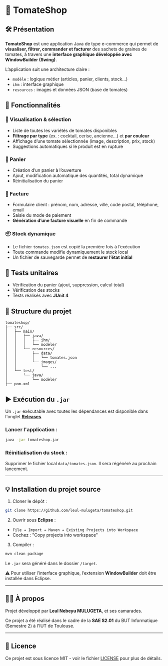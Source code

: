# 🍅 TomateShop

## 🛠 Présentation

**TomateShop** est une application Java de type e-commerce qui permet de **visualiser, filtrer, commander et facturer** des sachets de graines de tomates, à travers une **interface graphique développée avec WindowBuilder (Swing)**.

L’application suit une architecture claire :

* `modèle` : logique métier (articles, panier, clients, stock…)
* `ihm` : interface graphique
* `resources` : images et données JSON (base de tomates)

## 🎯 Fonctionnalités

### 🧺 Visualisation & sélection

* Liste de toutes les variétés de tomates disponibles
* **Filtrage par type** (ex. : cocktail, cerise, ancienne…) et **par couleur**
* Affichage d’une tomate sélectionnée (image, description, prix, stock)
* Suggestions automatiques si le produit est en rupture

### 🛒 Panier

* Création d’un panier à l’ouverture
* Ajout, modification automatique des quantités, total dynamique
* Réinitialisation du panier

### 🧾 Facture

* Formulaire client : prénom, nom, adresse, ville, code postal, téléphone, email
* Saisie du mode de paiement
* **Génération d’une facture visuelle** en fin de commande

### 📦 Stock dynamique

* Le fichier `tomates.json` est copié la première fois à l’exécution
* Toute commande modifie dynamiquement le stock local
* Un fichier de sauvegarde permet de **restaurer l’état initial**

## 🧪 Tests unitaires

* Vérification du panier (ajout, suppression, calcul total)
* Vérification des stocks
* Tests réalisés avec **JUnit 4**

## 📁 Structure du projet

```
tomateshop/
├── src/
│   ├── main/
│   │   ├── java/
│   │   │   ├── ihm/
│   │   │   └── modèle/
│   │   └── resources/
│   │       ├── data/
│   │       │   └── tomates.json
│   │       └── images/
│   │           └── ...
│   └── test/
│       └── java/
│           └── modèle/
├── pom.xml
```

## ▶️ Exécution du `.jar`

Un `.jar` exécutable avec toutes les dépendances est disponible dans l'onglet [**Releases**](https://github.com/leul-mulugeta/tomateshop/releases).

### Lancer l'application :

```bash
java -jar tomateshop.jar
```

### Réinitialisation du stock :

Supprimer le fichier local `data/tomates.json`. Il sera régénéré au prochain lancement.

---

## 💡 Installation du projet source

1. Cloner le dépôt :

```bash
git clone https://github.com/leul-mulugeta/tomateshop.git
```

2. Ouvrir sous **Eclipse** :

* `File → Import → Maven → Existing Projects into Workspace`
* Cochez : "Copy projects into workspace"

3. Compiler :

```bash
mvn clean package
```

Le `.jar` sera généré dans le dossier `/target`.

⚠️ Pour utiliser l’interface graphique, l’extension **WindowBuilder** doit être installée dans Eclipse.


---

## 👨‍💻 À propos

Projet développé par **Leul Nebeyu MULUGETA**, et ses camarades.

Ce projet a été réalisé dans le cadre de la **SAE S2.01** du BUT Informatique (Semestre 2) à l'IUT de Toulouse.

---

## 📄 Licence

Ce projet est sous licence MIT - voir le fichier [LICENSE](LICENSE) pour plus de détails.